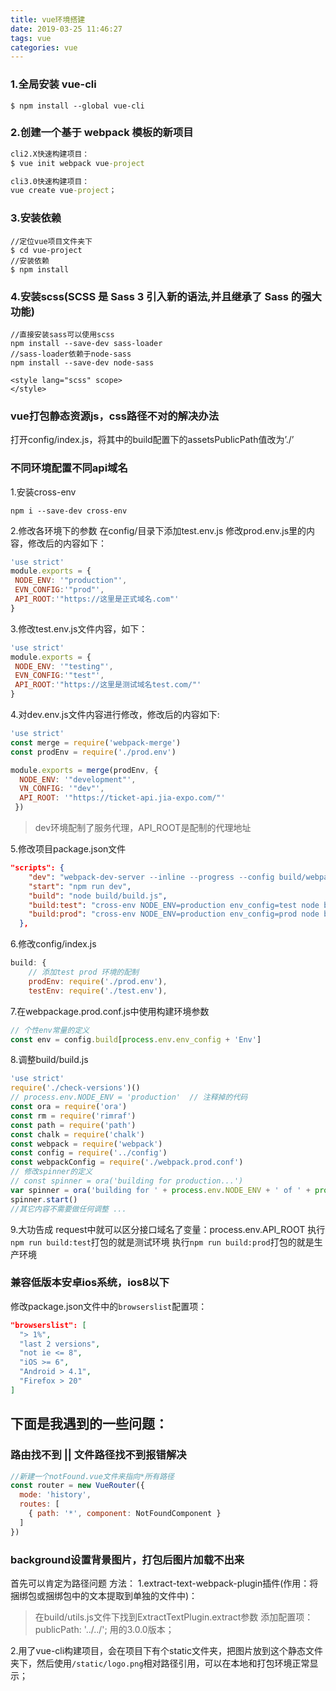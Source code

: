 ```yaml
---
title: vue环境搭建
date: 2019-03-25 11:46:27
tags: vue
categories: vue
---
```


### 1.全局安装 vue-cli
```
$ npm install --global vue-cli
```

### 2.创建一个基于 webpack 模板的新项目
```cmd
cli2.X快速构建项目：
$ vue init webpack vue-project

cli3.0快速构建项目：
vue create vue-project；
```

### 3.安装依赖
```
//定位vue项目文件夹下
$ cd vue-project
//安装依赖
$ npm install
```

### 4.安装scss(SCSS 是 Sass 3 引入新的语法,并且继承了 Sass 的强大功能)
```
//直接安装sass可以使用scss
npm install --save-dev sass-loader
//sass-loader依赖于node-sass
npm install --save-dev node-sass
```
```style
<style lang="scss" scope>
</style>
```

### vue打包静态资源js，css路径不对的解决办法
打开config/index.js，将其中的build配置下的assetsPublicPath值改为’./’

### 不同环境配置不同api域名
1.安装cross-env
```npm
npm i --save-dev cross-env
```

2.修改各环境下的参数
在config/目录下添加test.env.js
修改prod.env.js里的内容，修改后的内容如下：
```js
'use strict'
module.exports = {
 NODE_ENV: '"production"',
 EVN_CONFIG:'"prod"',
 API_ROOT:'"https://这里是正式域名.com"'
}
```

3.修改test.env.js文件内容，如下：
```js
'use strict'
module.exports = {
 NODE_ENV: '"testing"',
 EVN_CONFIG:'"test"',
 API_ROOT:'"https://这里是测试域名test.com/"'
}
```

4.对dev.env.js文件内容进行修改，修改后的内容如下:
```js
'use strict'
const merge = require('webpack-merge')
const prodEnv = require('./prod.env')

module.exports = merge(prodEnv, {
  NODE_ENV: '"development"',
  VN_CONFIG: '"dev"',
  API_ROOT: '"https://ticket-api.jia-expo.com/"'
 })
```
> dev环境配制了服务代理，API_ROOT是配制的代理地址

5.修改项目package.json文件
```json
"scripts": {
    "dev": "webpack-dev-server --inline --progress --config build/webpack.dev.conf.js",
    "start": "npm run dev",
    "build": "node build/build.js",
    "build:test": "cross-env NODE_ENV=production env_config=test node build/build.js",
    "build:prod": "cross-env NODE_ENV=production env_config=prod node build/build.js"
  },
```

6.修改config/index.js
```js
build: {
    // 添加test prod 环境的配制
    prodEnv: require('./prod.env'),
    testEnv: require('./test.env'),
```

7.在webpackage.prod.conf.js中使用构建环境参数
```js
// 个性env常量的定义
const env = config.build[process.env.env_config + 'Env']
```

8.调整build/build.js　
```js
'use strict'
require('./check-versions')()
// process.env.NODE_ENV = 'production'  // 注释掉的代码
const ora = require('ora')
const rm = require('rimraf')
const path = require('path')
const chalk = require('chalk')
const webpack = require('webpack')
const config = require('../config')
const webpackConfig = require('./webpack.prod.conf')
// 修改spinner的定义
// const spinner = ora('building for production...')
var spinner = ora('building for ' + process.env.NODE_ENV + ' of ' + process.env.env_config+ ' mode...' )
spinner.start()
//其它内容不需要做任何调整 ...
```

9.大功告成
request中就可以区分接口域名了变量：process.env.API_ROOT
执行`npm run build:test`打包的就是测试环境
执行`npm run build:prod`打包的就是生产环境


### 兼容低版本安卓ios系统，ios8以下
修改package.json文件中的`browserslist`配置项：
```json
"browserslist": [
  "> 1%",
  "last 2 versions",
  "not ie <= 8",
  "iOS >= 6",
  "Android > 4.1",
  "Firefox > 20"
]
```


## 下面是我遇到的一些问题：
### 路由找不到 || 文件路径找不到报错解决
```js
//新建一个notFound.vue文件来指向*所有路径
const router = new VueRouter({
  mode: 'history',
  routes: [
    { path: '*', component: NotFoundComponent }
  ]
})
```

### background设置背景图片，打包后图片加载不出来
首先可以肯定为路径问题
方法：
1.extract-text-webpack-plugin插件(作用：将捆绑包或捆绑包中的文本提取到单独的文件中)：
> 在build/utils.js文件下找到ExtractTextPlugin.extract参数
> 添加配置项：publicPath: '../../';
> 用的3.0.0版本；

2.用了vue-cli构建项目，会在项目下有个static文件夹，把图片放到这个静态文件夹下，然后使用`/static/logo.png`相对路径引用，可以在本地和打包环境正常显示；
